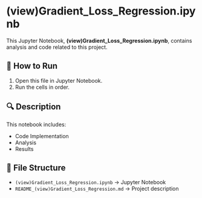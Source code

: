 # (view)Gradient_Loss_Regression.ipynb

This Jupyter Notebook, **(view)Gradient_Loss_Regression.ipynb**, contains analysis and code related to this project.

## 📌 How to Run
1. Open this file in Jupyter Notebook.
2. Run the cells in order.

## 🔍 Description
This notebook includes:
- Code Implementation
- Analysis
- Results

## 📂 File Structure
- `(view)Gradient_Loss_Regression.ipynb` → Jupyter Notebook
- `README_(view)Gradient_Loss_Regression.md` → Project description

